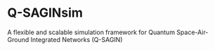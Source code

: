 # Q-SAGINsim
A flexible and scalable simulation framework for Quantum Space-Air-Ground Integrated Networks (Q-SAGIN)
